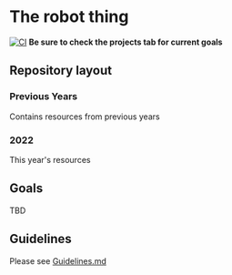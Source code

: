 # The robot thing
[![CI](https://github.com/Carterpersall/FIRST-Robotics-7446/actions/workflows/main.yml/badge.svg)](https://github.com/Carterpersall/FIRST-Robotics-7446/actions/workflows/main.yml)
**Be sure to check the projects tab for current goals**

## Repository layout

### Previous Years

Contains resources from previous years

### 2022

This year's resources

## Goals

TBD

## Guidelines

Please see [Guidelines.md](2022/Guidelines.md)
